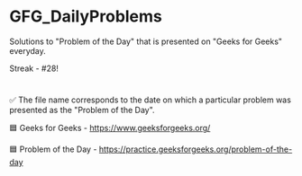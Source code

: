 # GFG_DailyProblems
Solutions to "Problem of the Day" that is presented on "Geeks for Geeks" everyday.

Streak - #28!
#
✅ The file name corresponds to the date on which a particular problem was presented as the "Problem of the Day".

🟦 Geeks for Geeks - https://www.geeksforgeeks.org/

🟦 Problem of the Day - https://practice.geeksforgeeks.org/problem-of-the-day
#